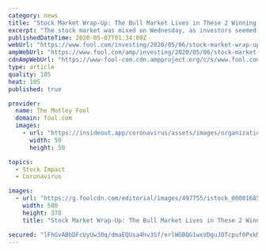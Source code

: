 ```yaml
---
category: news
title: "Stock Market Wrap-Up: The Bull Market Lives in These 2 Winning Stocks"
excerpt: "The stock market was mixed on Wednesday, as investors seemed to draw a line in the sand that divided individual stocks into separate camps. On one hand, old-economy companies continued to feel pressure from coronavirus-related impacts,"
publishedDateTime: 2020-05-07T01:34:00Z
webUrl: "https://www.fool.com/investing/2020/05/06/stock-market-wrap-up-the-bull-market-lives-in-thes.aspx?source=eptyholnk0000202&yptr=yahoo"
ampWebUrl: "https://www.fool.com/amp/investing/2020/05/06/stock-market-wrap-up-the-bull-market-lives-in-thes.aspx"
cdnAmpWebUrl: "https://www-fool-com.cdn.ampproject.org/c/s/www.fool.com/amp/investing/2020/05/06/stock-market-wrap-up-the-bull-market-lives-in-thes.aspx"
type: article
quality: 105
heat: 105
published: true

provider:
  name: The Motley Fool
  domain: fool.com
  images:
    - url: "https://insideout.app/coronavirus/assets/images/organizations/fool.com-50x50.jpg"
      width: 50
      height: 50

topics:
  - Stock Impact
  - Coronavirus

images:
  - url: "https://g.foolcdn.com/editorial/images/497755/istock_000016851885_large_large.jpg"
    width: 580
    height: 378
    title: "Stock Market Wrap-Up: The Bull Market Lives in These 2 Winning Stocks"

secured: "lFhGvABbDFcUyUw30q/dmaEQUsa4hv3Sf/erlWGBQG1wxVDguJOTcpuf0PxkMxe+h79320C/9mUIU5mdgGIgKCQmz5KNq617ujcChF3jhfb88cGTDaiabfZgKNIdGVKhXO3dwsJC7G/B12UveKF5r1AfWz5GqHEJj0GkYkW+b2plBk3v5Qxza37G+Ql4ueCqFa9hRhqM8DYJnVZ873UZInJ4F2bCK8iAFPGqfEFyVwY1SCcYkMUNlodS2/R0ecm7k6c2wGF+9VJ1HAWkNngiLbcVJeAORWA17vLYsjcPGn1jX8J1Cf1o10+O8pFlyTMGA+8PhD3gN6gk0wXZvlEMzE6kQhFFCqsqD3XucVKIDWpE3lD8NbhYJisXZozPZAGwwA+NnW6fDNgV8s9EkiLS2zSgQQysDBXXIRuZJ0DTOm+U8v55LzP4Ejpc6PHD3g70e+gt/t7F18JJ49RebnoTvCoPiYoUBBKbtYL90/P4D2Q=;jgLWPsJbNqRmJEUGR2Agyw=="
---
```


